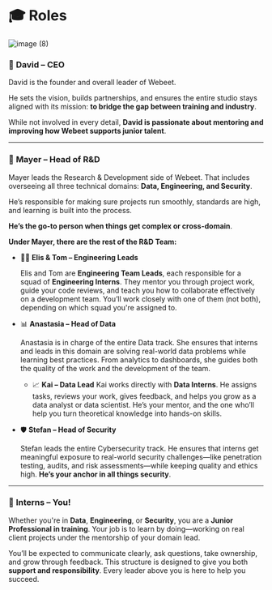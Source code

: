 # 🎓 Roles

![image (8)](https://github.com/user-attachments/assets/dc4cf08f-a664-42a2-8db4-0aff159658c7)

### 🧭 **David – CEO**

David is the founder and overall leader of Webeet. 

He sets the vision, builds partnerships, and ensures the entire studio stays aligned with its mission: **to bridge the gap between training and industry**. 

While not involved in every detail, **David is passionate about mentoring and improving how Webeet supports junior talent**.

---

### 🔬 **Mayer – Head of R&D**

Mayer leads the Research & Development side of Webeet. That includes overseeing all three technical domains: **Data, Engineering, and Security**. 

He’s responsible for making sure projects run smoothly, standards are high, and learning is built into the process. 

**He’s the go-to person when things get complex or cross-domain**.

**Under Mayer, there are the rest of the R&D Team:**

- 🧑‍💻 **Elis & Tom – Engineering Leads**
    
    Elis and Tom are **Engineering Team Leads**, each responsible for a squad of **Engineering Interns**. They mentor you through project work, guide your code reviews, and teach you how to collaborate effectively on a development team. You’ll work closely with one of them (not both), depending on which squad you're assigned to.
    
- 📊 **Anastasia – Head of Data**
    
    Anastasia is in charge of the entire Data track. She ensures that interns and leads in this domain are solving real-world data problems while learning best practices. From analytics to dashboards, she guides both the quality of the work and the development of the team.
    
    - 📈 **Kai – Data Lead**
    Kai works directly with **Data Interns**. He assigns tasks, reviews your work, gives feedback, and helps you grow as a data analyst or data scientist. He’s your mentor, and the one who’ll help you turn theoretical knowledge into hands-on skills.
- 🛡️ **Stefan – Head of Security**
    
    Stefan leads the entire Cybersecurity track. He ensures that interns get meaningful exposure to real-world security challenges—like penetration testing, audits, and risk assessments—while keeping quality and ethics high. **He’s your anchor in all things security**.
    

---

### 🧪 **Interns – You!**

Whether you're in **Data**, **Engineering**, or **Security**, you are a **Junior Professional in training**. Your job is to learn by doing—working on real client projects under the mentorship of your domain lead. 

You’ll be expected to communicate clearly, ask questions, take ownership, and grow through feedback. This structure is designed to give you both **support and responsibility**. Every leader above you is here to help you succeed.
